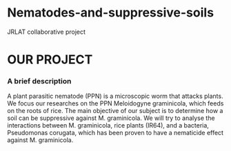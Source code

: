 # Nematodes-and-suppressive-soils
JRLAT collaborative project

# OUR PROJECT

### A brief description
A plant parasitic nematode (PPN) is a microscopic worm that attacks plants. We focus our researches on the PPN Meloidogyne graminicola, which feeds on the roots of rice. The main objective of our subject is to determine how a soil can be suppressive against M. graminicola. We will try to analyse the interactions between M. graminicola, rice plants (IR64), and a bacteria, Pseudomonas corugata, which has been proven to have a nematicide effect against M. graminicola.
